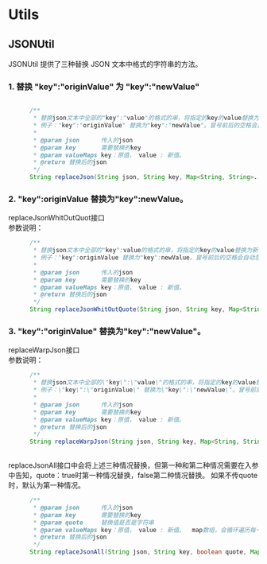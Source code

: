 # Utils

## JSONUtil

JSONUtil 提供了三种替换 JSON 文本中格式的字符串的方法。

### 1. 替换 "key":"originValue" 为 "key":"newValue"
```java

      /**
       * 替换json文本中全部的"key":"value"的格式的串，将指定的key的value替换为新的value，如果没有匹配规则则返回原值。
       * 例子："key":"originValue" 替换为"key":"newValue"。冒号前后的空格会自动忽略。
       *
       * @param json      传入的json
       * @param key       需要替换的key
       * @param valueMaps key：原值， value : 新值。
       * @return 替换后的json
       */
      String replaceJson(String json, String key, Map<String, String>... valueMaps)
```

### 2. "key":originValue 替换为"key":newValue。
   replaceJsonWhitOutQuot接口  
   参数说明：

```java
      /**
       * 替换json文本中全部的"key":value的格式的串，将指定的key的value替换为新的value，如果没有匹配规则则返回原值。
       * 例子："key":originValue 替换为"key":newValue。冒号前后的空格会自动忽略。
       *
       * @param json      传入的json
       * @param key       需要替换的key
       * @param valueMaps key：原值， value : 新值。
       * @return 替换后的json
       */
      String replaceJsonWhitOutQuote(String json, String key, Map<String, String>... valueMaps)
```

### 3. \"key\":\"originValue\" 替换为\"key\":\"newValue\"。
   replaceWarpJson接口  
   参数说明：

```java
      /**
       * 替换json文本中全部的\"key\":\"value\"的格式的串，将指定的key的value替换为新的value，如果没有匹配规则则返回原值。
       * 例子：\"key\":\"originValue\" 替换为\"key\":\"newValue\"。冒号前后的空格会自动忽略。
       *
       * @param json      传入的json
       * @param key       需要替换的key
       * @param valueMaps key：原值， value : 新值。
       * @return 替换后的json
       */
      String replaceWarpJson(String json, String key, Map<String, String>... valueMaps) {
    

```

replaceJsonAll接口中会将上述三种情况替换，但第一种和第二种情况需要在入参中告知，quote：true时第一种情况替换，false第二种情况替换。
如果不传quote时，默认为第一种情况。


```java
      /**
       * @param json      传入的json
       * @param key       需要替换的key
       * @param quote     替换值是否是字符串
       * @param valueMaps key：原值， value : 新值。  map数组，会循环遍历每一个map
       * @return 替换后的json
       */
      String replaceJsonAll(String json, String key, boolean quote, Map<String, String>... valueMaps)

```
